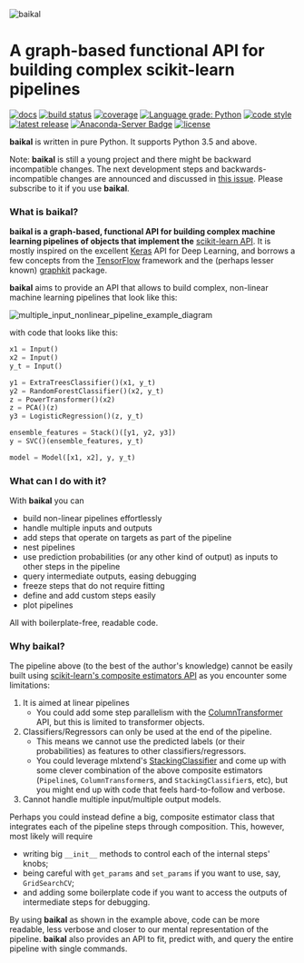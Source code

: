 ![baikal](illustrations/baikal1_blue.png)

# A graph-based functional API for building complex scikit-learn pipelines

[![docs](https://img.shields.io/badge/docs-read%20now-blue.svg)](https://baikal.readthedocs.io)
[![build status](https://circleci.com/gh/alegonz/baikal/tree/master.svg?style=svg&circle-token=fb67eeed2067c361989d2091b9d4d03e6899010b)](https://circleci.com/gh/alegonz/baikal/tree/master)
[![coverage](https://codecov.io/gh/alegonz/baikal/branch/master/graph/badge.svg?token=SSoeQETNh6)](https://codecov.io/gh/alegonz/baikal)
[![Language grade: Python](https://img.shields.io/lgtm/grade/python/g/alegonz/baikal.svg?logo=lgtm&logoWidth=18)](https://lgtm.com/projects/g/alegonz/baikal/context:python)
[![code style](https://img.shields.io/badge/code%20style-black-000000.svg)](https://github.com/psf/black)
[![latest release](https://img.shields.io/pypi/v/baikal.svg)](https://pypi.org/project/baikal)
[![Anaconda-Server Badge](https://anaconda.org/conda-forge/baikal/badges/version.svg)](https://anaconda.org/conda-forge/baikal)
[![license](https://img.shields.io/pypi/l/baikal.svg)](https://github.com/alegonz/baikal/blob/master/LICENSE)

**baikal** is written in pure Python. It supports Python 3.5 and above.

Note: **baikal** is still a young project and there might be backward incompatible changes. 
The next development steps and backwards-incompatible changes are announced and discussed 
in [this issue](https://github.com/alegonz/baikal/issues/16). Please subscribe to it if 
you use **baikal**.

### What is baikal?

**baikal is a graph-based, functional API for building complex machine learning pipelines 
of objects that implement the** [scikit-learn API](https://scikit-learn.org/stable/developers/contributing.html#different-objects). 
It is mostly inspired on the excellent [Keras](https://keras.io) API for Deep Learning, 
and borrows a few concepts from the [TensorFlow](https://www.tensorflow.org) framework 
and the (perhaps lesser known) [graphkit](https://github.com/yahoo/graphkit) package.

**baikal** aims to provide an API that allows to build complex, non-linear machine learning 
pipelines that look like this: 

![multiple_input_nonlinear_pipeline_example_diagram](illustrations/multiple_input_nonlinear_pipeline_example_diagram.png "An example of a multiple-input, nonlinear pipeline")


with code that looks like this:

```python
x1 = Input()
x2 = Input()
y_t = Input()

y1 = ExtraTreesClassifier()(x1, y_t)
y2 = RandomForestClassifier()(x2, y_t)
z = PowerTransformer()(x2)
z = PCA()(z)
y3 = LogisticRegression()(z, y_t)

ensemble_features = Stack()([y1, y2, y3])
y = SVC()(ensemble_features, y_t)

model = Model([x1, x2], y, y_t)
```

### What can I do with it?

With **baikal** you can

- build non-linear pipelines effortlessly
- handle multiple inputs and outputs
- add steps that operate on targets as part of the pipeline
- nest pipelines
- use prediction probabilities (or any other kind of output) as inputs to other steps in the pipeline
- query intermediate outputs, easing debugging
- freeze steps that do not require fitting
- define and add custom steps easily
- plot pipelines

All with boilerplate-free, readable code.

### Why baikal?	

The pipeline above (to the best of the author's knowledge) cannot be easily built using 
[scikit-learn's composite estimators API](https://scikit-learn.org/stable/modules/compose.html#pipelines-and-composite-estimators) 
as you encounter some limitations:	

1. It is aimed at linear pipelines	
    - You could add some step parallelism with the [ColumnTransformer](https://scikit-learn.org/stable/modules/compose.html#columntransformer-for-heterogeneous-data) 
      API, but this is limited to transformer objects.	
2. Classifiers/Regressors can only be used at the end of the pipeline.	
    - This means we cannot use the predicted labels (or their probabilities) as features 
      to other classifiers/regressors.	
    - You could leverage mlxtend's [StackingClassifier](http://rasbt.github.io/mlxtend/user_guide/classifier/StackingClassifier/#stackingclassifier) 
      and come up with some clever combination of the above composite estimators 
      (`Pipeline`s, `ColumnTransformer`s, and `StackingClassifier`s, etc), but you might 
      end up with code that feels hard-to-follow and verbose.	
3. Cannot handle multiple input/multiple output models.	

Perhaps you could instead define a big, composite estimator class that integrates each of 
the pipeline steps through composition. This, however, most likely will require 	
* writing big `__init__` methods to control each of the internal steps' knobs;	
* being careful with `get_params` and `set_params` if you want to use, say, `GridSearchCV`;	
* and adding some boilerplate code if you want to access the outputs of intermediate 
  steps for debugging.	

By using **baikal** as shown in the example above, code can be more readable, less verbose 
and closer to our mental representation of the pipeline. **baikal** also provides an API 
to fit, predict with, and query the entire pipeline with single commands. 

